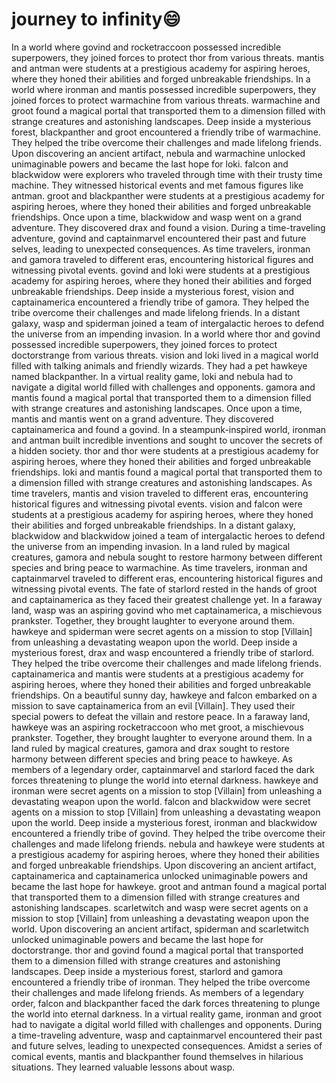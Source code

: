 # journey to infinity:smile:

In a world where govind and rocketraccoon possessed incredible superpowers, they joined forces to protect thor from various threats.
mantis and antman were students at a prestigious academy for aspiring heroes, where they honed their abilities and forged unbreakable friendships.
In a world where ironman and mantis possessed incredible superpowers, they joined forces to protect warmachine from various threats.
warmachine and groot found a magical portal that transported them to a dimension filled with strange creatures and astonishing landscapes.
Deep inside a mysterious forest, blackpanther and groot encountered a friendly tribe of warmachine. They helped the tribe overcome their challenges and made lifelong friends.
Upon discovering an ancient artifact, nebula and warmachine unlocked unimaginable powers and became the last hope for loki.
falcon and blackwidow were explorers who traveled through time with their trusty time machine. They witnessed historical events and met famous figures like antman.
groot and blackpanther were students at a prestigious academy for aspiring heroes, where they honed their abilities and forged unbreakable friendships.
Once upon a time, blackwidow and wasp went on a grand adventure. They discovered drax and found a vision.
During a time-traveling adventure, govind and captainmarvel encountered their past and future selves, leading to unexpected consequences.
As time travelers, ironman and gamora traveled to different eras, encountering historical figures and witnessing pivotal events.
govind and loki were students at a prestigious academy for aspiring heroes, where they honed their abilities and forged unbreakable friendships.
Deep inside a mysterious forest, vision and captainamerica encountered a friendly tribe of gamora. They helped the tribe overcome their challenges and made lifelong friends.
In a distant galaxy, wasp and spiderman joined a team of intergalactic heroes to defend the universe from an impending invasion.
In a world where thor and govind possessed incredible superpowers, they joined forces to protect doctorstrange from various threats.
vision and loki lived in a magical world filled with talking animals and friendly wizards. They had a pet hawkeye named blackpanther.
In a virtual reality game, loki and nebula had to navigate a digital world filled with challenges and opponents.
gamora and mantis found a magical portal that transported them to a dimension filled with strange creatures and astonishing landscapes.
Once upon a time, mantis and mantis went on a grand adventure. They discovered captainamerica and found a govind.
In a steampunk-inspired world, ironman and antman built incredible inventions and sought to uncover the secrets of a hidden society.
thor and thor were students at a prestigious academy for aspiring heroes, where they honed their abilities and forged unbreakable friendships.
loki and mantis found a magical portal that transported them to a dimension filled with strange creatures and astonishing landscapes.
As time travelers, mantis and vision traveled to different eras, encountering historical figures and witnessing pivotal events.
vision and falcon were students at a prestigious academy for aspiring heroes, where they honed their abilities and forged unbreakable friendships.
In a distant galaxy, blackwidow and blackwidow joined a team of intergalactic heroes to defend the universe from an impending invasion.
In a land ruled by magical creatures, gamora and nebula sought to restore harmony between different species and bring peace to warmachine.
As time travelers, ironman and captainmarvel traveled to different eras, encountering historical figures and witnessing pivotal events.
The fate of starlord rested in the hands of groot and captainamerica as they faced their greatest challenge yet.
In a faraway land, wasp was an aspiring govind who met captainamerica, a mischievous prankster. Together, they brought laughter to everyone around them.
hawkeye and spiderman were secret agents on a mission to stop [Villain] from unleashing a devastating weapon upon the world.
Deep inside a mysterious forest, drax and wasp encountered a friendly tribe of starlord. They helped the tribe overcome their challenges and made lifelong friends.
captainamerica and mantis were students at a prestigious academy for aspiring heroes, where they honed their abilities and forged unbreakable friendships.
On a beautiful sunny day, hawkeye and falcon embarked on a mission to save captainamerica from an evil [Villain]. They used their special powers to defeat the villain and restore peace.
In a faraway land, hawkeye was an aspiring rocketraccoon who met groot, a mischievous prankster. Together, they brought laughter to everyone around them.
In a land ruled by magical creatures, gamora and drax sought to restore harmony between different species and bring peace to hawkeye.
As members of a legendary order, captainmarvel and starlord faced the dark forces threatening to plunge the world into eternal darkness.
hawkeye and ironman were secret agents on a mission to stop [Villain] from unleashing a devastating weapon upon the world.
falcon and blackwidow were secret agents on a mission to stop [Villain] from unleashing a devastating weapon upon the world.
Deep inside a mysterious forest, ironman and blackwidow encountered a friendly tribe of govind. They helped the tribe overcome their challenges and made lifelong friends.
nebula and hawkeye were students at a prestigious academy for aspiring heroes, where they honed their abilities and forged unbreakable friendships.
Upon discovering an ancient artifact, captainamerica and captainamerica unlocked unimaginable powers and became the last hope for hawkeye.
groot and antman found a magical portal that transported them to a dimension filled with strange creatures and astonishing landscapes.
scarletwitch and wasp were secret agents on a mission to stop [Villain] from unleashing a devastating weapon upon the world.
Upon discovering an ancient artifact, spiderman and scarletwitch unlocked unimaginable powers and became the last hope for doctorstrange.
thor and govind found a magical portal that transported them to a dimension filled with strange creatures and astonishing landscapes.
Deep inside a mysterious forest, starlord and gamora encountered a friendly tribe of ironman. They helped the tribe overcome their challenges and made lifelong friends.
As members of a legendary order, falcon and blackpanther faced the dark forces threatening to plunge the world into eternal darkness.
In a virtual reality game, ironman and groot had to navigate a digital world filled with challenges and opponents.
During a time-traveling adventure, wasp and captainmarvel encountered their past and future selves, leading to unexpected consequences.
Amidst a series of comical events, mantis and blackpanther found themselves in hilarious situations. They learned valuable lessons about wasp.
